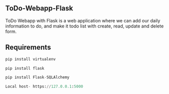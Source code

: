 ## ToDo-Webapp-Flask
ToDo Webapp with Flask is a web application where we can add our daily information to do, and make it todo list with create, read, update and delete form.

## Requirements

```python
pip install virtualenv
```

```python
pip install flask
```

```python
pip install Flask-SQLAlchemy
```

```python
Local host- https://127.0.0.1:5000
```
